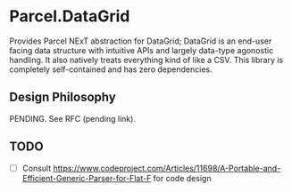 # Parcel.DataGrid

Provides Parcel NExT abstraction for DataGrid; DataGrid is an end-user facing data structure with intuitive APIs and largely data-type agonostic handling. It also natively treats everything kind of like a CSV. This library is completely self-contained and has zero dependencies.

## Design Philosophy

PENDING. See RFC (pending link).

## TODO

- [ ] Consult https://www.codeproject.com/Articles/11698/A-Portable-and-Efficient-Generic-Parser-for-Flat-F for code design
